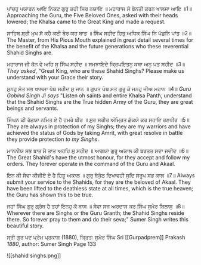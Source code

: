 ਪਾਂਚਹੁ ਪਯਾਰਨ ਆਇ ਨਿਕਟ ਗੁਰੁ ਕਹੀ ਸਿਰ ਨਯਾਇ ॥ ਮਹਾਰਾਜ ਸੋ ਬੇਨਤੀ ਕਰਨ ਖਾਲਸਾ ਆਇ ॥1॥
Approaching the Guru, the Five Beloved Ones, asked with their heads lowered; the Khalsa came to the Great King and made a request. 

ਸਾਹਿਬ ਸ਼੍ਰੀ ਮੁਖ ਸੋ ਕਹੈ ਕਈ ਬੇਰ ਯਹ ਬਾਤ ॥ ਸਿੰਘ ਸਹੀਦ ਹਿਤੁ ਅਧਿਕ ਸਿੰਘ ਨਿ ਪੱਛਨਿ ਪਾਂਤ ॥2॥
The Master, from His Pious Mouth explained in great detail several times for the benefit of the Khalsa and the future generations who these reverential Shahid Singhs are.

ਮਹਾਰਾਜ ਜੀ ਕੋਨ ਵੇ ਅਹਿ ਸੁ ਸਿੰਘ ਸਹੀਦ ॥ ਸਮਝਾਇਦੇ ਕ੍ਰਿਪਇਤਨੁ ਕਥਾ ਅਨੁ ਪਤ ਸਹੀਦ ॥3॥
*They asked*, "Great King, who are these Shahid Singhs? Please make us understand with your Grace their story.

ਸੁਨਹੁ ਸੰਤ ਸਭ ਖਾਲਸਾ ਪੰਥ ਸਹੀਦ ਸੁ ਜਾਨ ॥ ਗੁਪਤ ਪੰਥ ਸਤ ਗੁਰੂ ਕੋ ਜਨਹੁ ਜੀਅ ਮਹਾਨ ॥4॥
*Guru Gobind Singh Ji says* "Listen oh saints and entire Khalsa Panth, understand that the Shahid Singhs are the True hidden Army of the Guru, they are great beings and servants.

ਸਿੰਘਨ ਕੀ ਰੱਛਯਾ ਨਮਿਤ ਏ ਹੈ ਹਮਰੇ ਬੀਰ ॥ ਸੁਰ ਸਰੀਰ ਅੰਮ੍ਰਿਤ ਛੱਕਯੋ ਕਰ ਸਹਾਇ ਰਣਧੀਰ ॥5॥
They are always in protection of my Singhs; they are my warriors and have achieved the status of Gods by taking Amrit, with great resolve in battle they provide protection *to my Singhs*.

ਮਾਨਨੀਯ ਸਭ ਬਾਤ ਮੈ ਤਾਤ ਅਹਹਿ ਸੁ ਸਹੀਦ ॥ ਆਗਯਾ ਗੁਰੂ ਅਕਾਲ ਕੀ ਬਰਤਤ ਸਦਾ ਜਦੀਦ ॥6॥
The Great Shahid's have the utmost honour, for they accept and follow my orders. They forever operate in the command of the Guru and Akaal.

ਇਨ ਕੀ ਸੇਵਾ ਕੀਜੀਏ ਏ ਹੈ ਹਿਤੂ ਅਕਾਲ ॥ ਗੁਰੁ ਬੇਕੁੰਠ ਦਿਖਾਵਹੀ ਸੁਦਿ ਸਰੂਪ ਸਭ ਕਾਲ ॥7॥
Always submit your service to the Shahids, for they are the beloved of Akaal. They have been lifted to the deathless state at all times, which is the true heaven; the Guru has shown this to be true.

ਜਹਾਂ ਸਿੰਘ ਗੁਰੁ ਗ੍ਰੰਥ ਹੈ ਤਹਾਂ ਇਨਹੁ ਕੋ ਬਾਸ ॥ ਸੇਵਾ ਸਜ ਅਰਦਾਸ ਕਰ ਸਿੰਘ ਸੁਮੇਰ ਬਿਲਾਸੁ ॥8॥
Wherever there are Singhs or the Guru Granth; the Shahid Singhs reside there. So forever pray to them and do their seva;" Sumer Singh writes this beautiful story.

ਸ੍ਰੀ ਗੁਰ ਪਦ ਪ੍ਰੇਮ ਪ੍ਰਕਾਸ਼ (1880), ਕ੍ਰਿਤ: ਸੁਮੇਰ ਸਿੰਘ
Sri [[Gurpadprem]] Prakash *1880*, author: Sumer Singh
Page 133

![[shahid singhs.png]]

